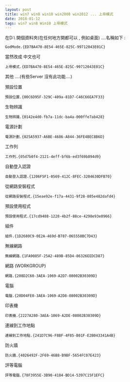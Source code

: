 ```yaml
---
layout: post
title: win7 win8 win10 win2008 win2012 ... 上帝模式
date: 2018-01-12
tags: win7 win8 Win10 上帝模式
---
```


在D:\ 開個資料夾(在任何地方開都可以 , 例如桌面) ....名稱如下 :

```
GodMode.{ED7BA470-8E54-465E-825C-99712043E01C}
```

當然改成 中文也可

```
上帝模式.{ED7BA470-8E54-465E-825C-99712043E01C}
```

其他 ....(有些Server 沒有此功能....)

預設位置
```
預設位置.{00C6D95F-329C-409a-81D7-C46C66EA7F33}
```

生物辨識
```
生物辨識.{0142e4d0-fb7a-11dc-ba4a-000ffe7ab428}
```

電源計劃
```
電源計劃.{025A5937-A6BE-4686-A844-36FE4BEC8B6D}
```

工作列
```
工作列.{05d7b0f4-2121-4eff-bf6b-ed3f69b894d9}
```

自動登入認證
```
自動登入認證.{1206F5F1-0569-412C-8FEC-3204630DFB70}
```

從網路安裝程式
```
從網路安裝程式.{15eae92e-f17a-4431-9f28-805e482dafd4}
```

預設使用程式
```
預設使用程式.{17cd9488-1228-4b2f-88ce-4298e93e0966}
```

組件
```
組件.{1D2680C9-0E2A-469d-B787-065558BC7D43}
```

無線網路
```
無線網路.{1FA9085F-25A2-489B-85D4-86326EEDCD87}
```

網路 (WORKGROUP)
```
網路.{208D2C60-3AEA-1069-A2D7-08002B30309D}
```

電腦
```
電腦.{20D04FE0-3AEA-1069-A2D8-08002B30309D}
```

印表機
```
印表機.{2227A280-3AEA-1069-A2DE-08002B30309D}
```

連線到工作地點
```
連線到工作地點.{241D7C96-F8BF-4F85-B01F-E2B043341A4B}
```

防火牆
```
防火牆.{4026492F-2F69-46B8-B9BF-5654FC07E423}
```

評等電腦
```
評等電腦.{78F3955E-3B90-4184-BD14-5397C15F1EFC}
```
